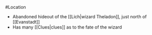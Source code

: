 #Location
- Abandoned hideout of the [[Lich|wizard Theladon]], just north of [[Evanstadt]]
- Has many [[Clues|clues]] as to the fate of the wizard